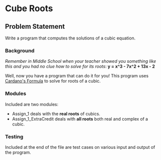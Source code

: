 # Cube Roots

## Problem Statement
Write a program that computes the solutions of a cubic equation. 

### Background
_Remember in Middle School when your teacher showed you something like this and you had no clue how to solve for its roots_: **y = x^3 - 7x^2 + 13x - 2**

Well, now you have a program that can do it for you!
This program uses [Cardano's Formula](https://proofwiki.org/wiki/Cardano%27s_Formula) to solve for roots of a cubic.

### Modules
Included are two modules:
* Assign_1 deals with the __real roots__ of cubics.
* Assign_1_ExtraCredit deals with __all roots__ both real and complex of a cubic.

### Testing
Included at the end of the file are test cases on various input and output of the program. 